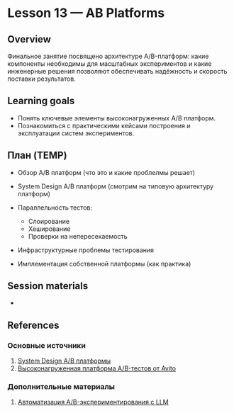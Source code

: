 # Lesson 13 — AB Platforms

## Overview
Финальное занятие посвящено архитектуре A/B-платформ: какие компоненты необходимы для масштабных экспериментов и какие инженерные решения позволяют обеспечивать надёжность и скорость поставки результатов.

## Learning goals
- Понять ключевые элементы высоконагруженных A/B платформ.
- Познакомиться с практическими кейсами построения и эксплуатации систем экспериментов.

## План (TEMP)

* Обзор A/B платформ (что это и какие проблелмы решает)
* System Design A/B платформ (смотрим на типовую архитектуру платформ)
* Параллельность тестов:
   * Слоирование
   * Хеширование
   * Проверки на непересекаемость
 * Инфраструктурные проблемы тестирования

* Имплементация собственной платформы  (как практика)

## Session materials
-  
## References
### Основные источники
1. [System Design A/B платформы](https://www.youtube.com/watch?app=desktop&v=YlIQ9GcRYXk)
2. [Высоконагруженная платформа A/B-тестов от Avito](https://habr.com/ru/companies/ozontech/articles/689052/)

### Дополнительные материалы

1. [Автоматизация A/B-экспериментирования с LLM](https://habr.com/ru/articles/953334/)
